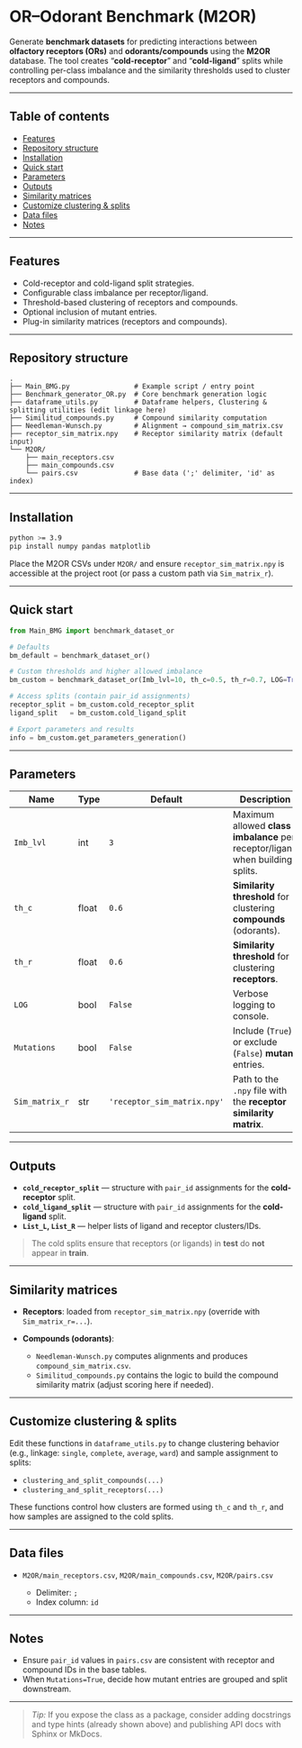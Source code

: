 

# OR–Odorant Benchmark (M2OR)

Generate **benchmark datasets** for predicting interactions between **olfactory receptors (ORs)** and **odorants/compounds** using the **M2OR** database.
The tool creates “**cold-receptor**” and “**cold-ligand**” splits while controlling per-class imbalance and the similarity thresholds used to cluster receptors and compounds.

---

## Table of contents

* [Features](#features)
* [Repository structure](#repository-structure)
* [Installation](#installation)
* [Quick start](#quick-start)
* [Parameters](#parameters)
* [Outputs](#outputs)
* [Similarity matrices](#similarity-matrices)
* [Customize clustering & splits](#customize-clustering--splits)
* [Data files](#data-files)
* [Notes](#notes)

---

## Features

* Cold-receptor and cold-ligand split strategies.
* Configurable class imbalance per receptor/ligand.
* Threshold-based clustering of receptors and compounds.
* Optional inclusion of mutant entries.
* Plug-in similarity matrices (receptors and compounds).

---

## Repository structure

```
.
├── Main_BMG.py                # Example script / entry point
├── Benchmark_generator_OR.py  # Core benchmark generation logic
├── dataframe_utils.py         # Dataframe helpers, Clustering & splitting utilities (edit linkage here)
├── Similitud_compounds.py     # Compound similarity computation
├── Needleman-Wunsch.py        # Alignment → compound_sim_matrix.csv
├── receptor_sim_matrix.npy    # Receptor similarity matrix (default input)
└── M2OR/
    ├── main_receptors.csv
    ├── main_compounds.csv
    └── pairs.csv              # Base data (';' delimiter, 'id' as index)
```

---

## Installation

```bash
python >= 3.9
pip install numpy pandas matplotlib
```

Place the M2OR CSVs under `M2OR/` and ensure `receptor_sim_matrix.npy` is accessible at the project root (or pass a custom path via `Sim_matrix_r`).

---

## Quick start

```python
from Main_BMG import benchmark_dataset_or

# Defaults
bm_default = benchmark_dataset_or()

# Custom thresholds and higher allowed imbalance
bm_custom = benchmark_dataset_or(Imb_lvl=10, th_c=0.5, th_r=0.7, LOG=True)

# Access splits (contain pair_id assignments)
receptor_split = bm_custom.cold_receptor_split
ligand_split   = bm_custom.cold_ligand_split

# Export parameters and results
info = bm_custom.get_parameters_generation()
```

---

## Parameters

| Name           | Type  | Default                     | Description                                                                   |
| -------------- | ----- | --------------------------- | ----------------------------------------------------------------------------- |
| `Imb_lvl`      | int   | `3`                         | Maximum allowed **class imbalance** per receptor/ligand when building splits. |
| `th_c`         | float | `0.6`                       | **Similarity threshold** for clustering **compounds** (odorants).             |
| `th_r`         | float | `0.6`                       | **Similarity threshold** for clustering **receptors**.                        |
| `LOG`          | bool  | `False`                     | Verbose logging to console.                                                   |
| `Mutations`    | bool  | `False`                     | Include (`True`) or exclude (`False`) **mutant** entries.                     |
| `Sim_matrix_r` | str   | `'receptor_sim_matrix.npy'` | Path to the `.npy` file with the **receptor similarity matrix**.              |

---

## Outputs

* **`cold_receptor_split`** — structure with `pair_id` assignments for the **cold-receptor** split.
* **`cold_ligand_split`** — structure with `pair_id` assignments for the **cold-ligand** split.
* **`List_L`, `List_R`** — helper lists of ligand and receptor clusters/IDs.

> The cold splits ensure that receptors (or ligands) in **test** do **not** appear in **train**.

---

## Similarity matrices

* **Receptors**: loaded from `receptor_sim_matrix.npy` (override with `Sim_matrix_r=...`).
* **Compounds (odorants)**:

  * `Needleman-Wunsch.py` computes alignments and produces `compound_sim_matrix.csv`.
  * `Similitud_compounds.py` contains the logic to build the compound similarity matrix (adjust scoring here if needed).

---

## Customize clustering & splits

Edit these functions in `dataframe_utils.py` to change clustering behavior (e.g., linkage: `single`, `complete`, `average`, `ward`) and sample assignment to splits:

* `clustering_and_split_compounds(...)`
* `clustering_and_split_receptors(...)`

These functions control how clusters are formed using `th_c` and `th_r`, and how samples are assigned to the cold splits.

---

## Data files

* `M2OR/main_receptors.csv`, `M2OR/main_compounds.csv`, `M2OR/pairs.csv`

  * Delimiter: `;`
  * Index column: `id`

---

## Notes

* Ensure `pair_id` values in `pairs.csv` are consistent with receptor and compound IDs in the base tables.
* When `Mutations=True`, decide how mutant entries are grouped and split downstream.

---

> *Tip:* If you expose the class as a package, consider adding docstrings and type hints (already shown above) and publishing API docs with Sphinx or MkDocs.
